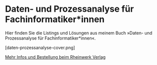 # Daten- und Prozessanalyse für Fachinformatiker*innen
Hier finden Sie die Listings und Lösungen aus meinem Buch »Daten- und Prozessanalyse für Fachinformatiker*innen«.

[daten-prozessanalyse-cover.png]

[Mehr Infos und Bestellung beim Rheinwerk Verlag](https://www.rheinwerk-verlag.de/daten-und-prozessanalyse-fuer-fachinformatiker/)

